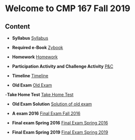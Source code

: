 # Welcome to CMP 167 Fall 2019


## Content
- **Syllabus**
[Syllabus](https://github.com/synac1/CMP1672019FallMW/blob/master/CMP167_Core_SyllabusWed.pdf)
- **Required e-Book**
[Zybook](https://learn.zybooks.com/zybook/CUNYCMP167Fall2019)
- **Homework**
[Homework](https://drive.google.com/drive/folders/1XdQ8CHmKnOPlA-PvB0oqqHqLe2wmPw0V?usp=sharing)
- **Participation Activity and Challenge Activity**
[P&C](https://drive.google.com/drive/folders/1Dr0IiesvtYE0ljlPEaNy94IiTWtokk6K?usp=sharing)
- **Timeline**
[Timeline](https://docs.google.com/spreadsheets/d/1WDhcmpQjTHTa-52IddyiODz6oqYMmQhtPgBwUoB-xi0/edit?usp=sharing)

- **Old Exam**
[Old Exam](https://github.com/synac1/CMP1672019FallMW/blob/master/exam1_f16(2).pdf)

-**Take Home Test**
[Take Home Test](https://github.com/synac1/CMP1672019FallMW/blob/master/THT.pdf)

- **Old Exam Solution**
[Solution of old exam](http://comet.lehman.cuny.edu/sfakhouri/teaching/cmp/cmp167/f16/exams-current/Exam1/exam1_f16_solutions.pdf)

- **A exam 2016**
[Final Exam Fall 2016 ](http://comet.lehman.cuny.edu/sfakhouri/teaching/cmp/cmp167/f16/exams-current/Exam2/exam2_f16.pdf)
- **Final exam  Spring 2016**
[Final Exam Spring 2016 ](http://comet.lehman.cuny.edu/sfakhouri/teaching/cmp/cmp167/s16/exams-current/Final/final_s16.pdf)

- **Final Exam Spring 2019**
[Final Exam Spring 2019](https://github.com/synac1/CMP1672019FallMW/tree/master/Final%20Exams)
